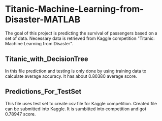 # Titanic-Machine-Learning-from-Disaster-MATLAB

The goal of this project is predicting the survival of passengers based on a set of data. Necessary data is retrieved from
 Kaggle competition "Titanic: Machine Learning from Disaster".
 
 
## Titanic_with_DecisionTree
In this file prediction and testing is only done by using training data to calculate average accuracy. It has about 0.80380 average score.

## Predictions_For_TestSet
This file uses test set to create csv file for Kaggle competition. Created file can be submitted into Kaggle. It is sumbitted into competition and got 0.78947 score.
